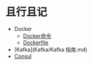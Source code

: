 # 且行且记

* Docker
  * [Docker命令](Docker/1.Docker命令.md)
  * [Dockerfile](Docker/2.Dockerfile命令.md)
* [Kafka](Kafka/Kafka 指南.md)
* [Consul](Consul/Consul指南.md)

